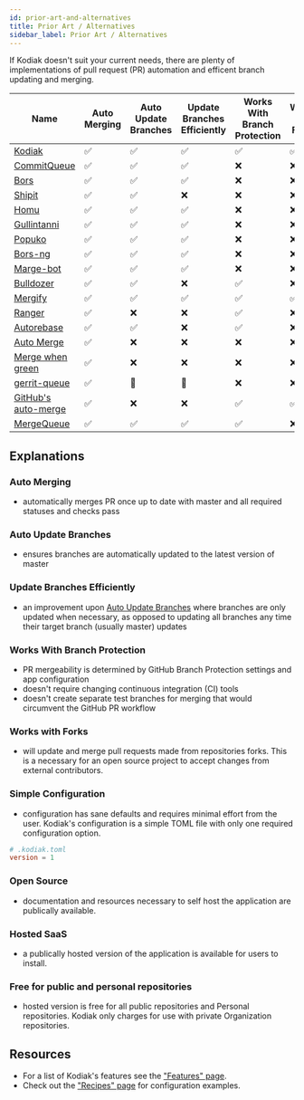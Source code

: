 ```yaml
---
id: prior-art-and-alternatives
title: Prior Art / Alternatives
sidebar_label: Prior Art / Alternatives
---
```


If Kodiak doesn't suit your current needs, there are plenty of
implementations of pull request (PR) automation and efficent branch updating and merging.

| Name                                                                                                                                               | Auto Merging | Auto Update Branches | Update Branches Efficiently | Works With Branch Protection | Works with Forks | Simple Configuration | Open Source | Hosted SaaS | Works with GitHub | On-prem possible? | Project alive? | Free for public and personal repositories | Language   |
| -------------------------------------------------------------------------------------------------------------------------------------------------- | ------------ | -------------------- | --------------------------- | ---------------------------- | ---------------- | -------------------- | ----------- | ----------- | ----------------- | ----------------- | -------------- | ----------------------------------------- | ---------- |
| <!-- 2019-04-18 --> [Kodiak](https://github.com/chdsbd/kodiak)                                                                                     | ✅           | ✅                   | ✅                          | ✅                           | ✅               | ✅                   | ✅          | ✅          | ✅                | ✅                | ✅             | ✅                                        | Python     |
| <!-- 2009-08-13 --> <a rel="nofollow" href="https://trac.webkit.org/wiki/CommitQueue">CommitQueue</a>                                              | ✅           | ✅                   | ✅                          | ❌                           | ❌               | ❌                   | ✅          | ❌          | ❌                | 🤷                | ✅             | ❌                                        | Python     |
| <!-- 2013-02-01 --> <a rel="nofollow" href="https://github.com/graydon/bors">Bors</a>                                                              | ✅           | ✅                   | ✅                          | ❌                           | ❌               | ❌                   | ✅          | ❌          | 🤷                | 🤷                | ❌             | ❌                                        | Python     |
| <!-- 2014-02-26 --> <a rel="nofollow" href="https://github.com/Shopify/shipit-engine">Shipit</a>                                                   | ✅           | ✅                   | ❌                          | ❌                           | ❌               | ❌                   | ✅          | ❌          | ✅                | ✅                | ✅             | ❌                                        | Ruby       |
| <!-- 2014-12-18 --> <a rel="nofollow" href="https://github.com/barosl/homu">Homu</a>                                                               | ✅           | ✅                   | ✅                          | ❌                           | ❌               | ❌                   | ✅          | ❌          | 🤷                | 🤷                | ❌             | ❌                                        | Python     |
| <!-- 2016-08-06 --> <a rel="nofollow" href="https://github.com/gullintanni/gullintanni">Gullintanni</a>                                            | ✅           | ✅                   | ✅                          | ❌                           | ❌               | ❌                   | ✅          | ❌          | 🤷                | 🤷                | ❌             | ❌                                        | Elixir     |
| <!-- 2016-10-27 --> <a rel="nofollow" href="https://github.com/voyagegroup/popuko">Popuko</a>                                                      | ✅           | ✅                   | ✅                          | ❌                           | ❌               | ❌                   | ✅          | ❌          | ✅                | ✅                | ✅             | ❌                                        | Go         |
| <!-- 2016-12-13 --> <a rel="nofollow" href="https://github.com/bors-ng/bors-ng">Bors-ng</a>                                                        | ✅           | ✅                   | ✅                          | ❌                           | ❌               | ❌                   | ✅          | ❌          | ✅                | ✅                | ✅             | ❌                                        | Elixir     |
| <!-- 2017-01-18 --> <a rel="nofollow" href="https://github.com/smarkets/marge-bot">Marge-bot</a>                                                   | ✅           | ✅                   | ✅                          | ❌                           | ❌               | ❌                   | ✅          | ❌          | ❌                | ✅                | ✅             | ❌                                        | Python     |
| <!-- 2017-09-17 --> <a rel="nofollow" href="https://github.com/palantir/bulldozer">Bulldozer</a>                                                   | ✅           | ✅                   | ❌                          | ✅                           | ❌               | ❌                   | ✅          | ❌          | ✅                | ✅                | ✅             | ❌                                        | Go         |
| <!-- 2018-04-18 --> <a rel="nofollow" href="https://github.com/Mergifyio/mergify-engine">Mergify</a>                                               | ✅           | ✅                   | ✅                          | ✅                           | ✅               | ❌                   | ❌          | ✅          | ✅                | ✅                | ✅             | ❌                                        | Python     |
| <!-- 2018-05-08 --> <a rel="nofollow" href="https://reporanger.com">Ranger</a>                                                                     | ✅           | ❌                   | ❌                          | ✅                           | ❌               | ❌                   | ❌          | ✅          | ✅                | ❌                | ✅             | ❌                                        | 🤷‍        |
| <!-- 2018-07-05 --> <a rel="nofollow" href="https://github.com/tibdex/autorebase">Autorebase</a>                                                   | ✅           | ✅                   | ❌                          | ✅                           | ❌               | ❌                   | ✅          | ❌          | 🤷                | 🤷                | ❌             | ❌                                        | TypeScript |
| <!-- 2018-09-21 --> <a rel="nofollow" href="https://github.com/SvanBoxel/auto-merge">Auto Merge</a>                                                | ✅           | ❌                   | ❌                          | ❌                           | ❌               | ❌                   | ✅          | ❌          | 🤷                | 🤷                | ❌             | ❌                                        | JavaScript |
| <!-- 2018-10-21 --> <a rel="nofollow" href="https://github.com/phstc/probot-merge-when-green">Merge when green</a>                                 | ✅           | ❌                   | ❌                          | ❌                           | ❌               | ❌                   | ✅          | ❌          | 🤷                | 🤷                | ❌             | ❌                                        | JavaScript |
| <!-- 2019-11-18 --> <a rel="nofollow" href="https://github.com/tweag/gerrit-queue">gerrit-queue</a>                                                | ✅           | 🤷                   | 🤷                          | ❌                           | ❌               | ❌                   | ✅          | ❌          | ❌                | 🤷                | ❌             | ❌                                        | Go         |
| <!-- 2020-12-16 --> <a rel="nofollow" href="https://github.blog/changelog/2020-12-16-pull-request-auto-merge-public-beta/">GitHub's auto-merge</a> | ✅           | ❌                   | ❌                          | ✅                           | ✅               | ✅                   | ❌          | ✅          | ✅                | ❌                | ✅             | ✅                                        | 🤷‍        |
| <!-- 2021-01-28 --> <a rel="nofollow" href="https://mergequeue.com">MergeQueue</a>                                                                 | ✅           | ✅                   | ✅                          | ✅                           | ❌               | ❌                   | ❌          | ✅          | ✅                | ✅                | ✅             | ❌                                        | 🤷‍        |

## Explanations

### Auto Merging

- automatically merges PR once up to date with master and all required statuses and checks pass

### Auto Update Branches

- ensures branches are automatically updated to the latest version of master

### Update Branches Efficiently

- an improvement upon [Auto Update Branches](#auto-update-branches) where branches are only updated when necessary, as opposed to updating all branches any time their target branch (usually master) updates

### Works With Branch Protection

- PR mergeability is determined by GitHub Branch Protection settings and app configuration
- doesn't require changing continuous integration (CI) tools
- doesn't create separate test branches for merging that would circumvent the GitHub PR workflow

### Works with Forks

- will update and merge pull requests made from repositories forks. This is a necessary for an open source project to accept changes from external contributors.

### Simple Configuration

- configuration has sane defaults and requires minimal effort from the user. Kodiak's configuration is a simple TOML file with only one required configuration option.

```toml
# .kodiak.toml
version = 1
```

### Open Source

- documentation and resources necessary to self host the application are publically available.

### Hosted SaaS

- a publically hosted version of the application is available for users to install.

### Free for public and personal repositories

- hosted version is free for all public repositories and Personal repositories. Kodiak only charges for use with private Organization repositories.

## Resources

- For a list of Kodiak's features see the ["Features" page](features.md).
- Check out the ["Recipes" page](recipes.md) for configuration examples.
